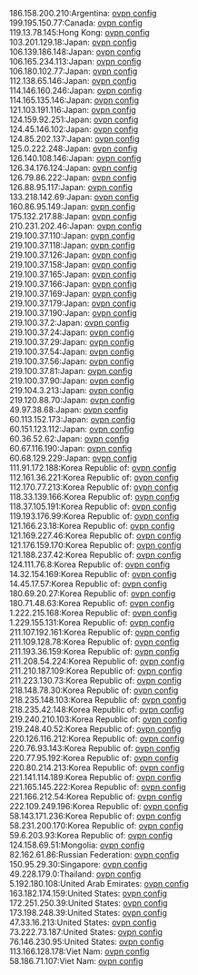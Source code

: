 186.158.200.210:Argentina: [ovpn config](vpn/186_158_200_210.ovpn)  
199.195.150.77:Canada: [ovpn config](vpn/199_195_150_77.ovpn)  
119.13.78.145:Hong Kong: [ovpn config](vpn/119_13_78_145.ovpn)  
103.201.129.18:Japan: [ovpn config](vpn/103_201_129_18.ovpn)  
106.139.186.148:Japan: [ovpn config](vpn/106_139_186_148.ovpn)  
106.165.234.113:Japan: [ovpn config](vpn/106_165_234_113.ovpn)  
106.180.102.77:Japan: [ovpn config](vpn/106_180_102_77.ovpn)  
112.138.65.146:Japan: [ovpn config](vpn/112_138_65_146.ovpn)  
114.146.160.246:Japan: [ovpn config](vpn/114_146_160_246.ovpn)  
114.165.135.146:Japan: [ovpn config](vpn/114_165_135_146.ovpn)  
121.103.191.116:Japan: [ovpn config](vpn/121_103_191_116.ovpn)  
124.159.92.251:Japan: [ovpn config](vpn/124_159_92_251.ovpn)  
124.45.146.102:Japan: [ovpn config](vpn/124_45_146_102.ovpn)  
124.85.202.137:Japan: [ovpn config](vpn/124_85_202_137.ovpn)  
125.0.222.248:Japan: [ovpn config](vpn/125_0_222_248.ovpn)  
126.140.108.146:Japan: [ovpn config](vpn/126_140_108_146.ovpn)  
126.34.176.124:Japan: [ovpn config](vpn/126_34_176_124.ovpn)  
126.79.86.222:Japan: [ovpn config](vpn/126_79_86_222.ovpn)  
126.88.95.117:Japan: [ovpn config](vpn/126_88_95_117.ovpn)  
133.218.142.69:Japan: [ovpn config](vpn/133_218_142_69.ovpn)  
160.86.95.149:Japan: [ovpn config](vpn/160_86_95_149.ovpn)  
175.132.217.88:Japan: [ovpn config](vpn/175_132_217_88.ovpn)  
210.231.202.46:Japan: [ovpn config](vpn/210_231_202_46.ovpn)  
219.100.37.110:Japan: [ovpn config](vpn/219_100_37_110.ovpn)  
219.100.37.118:Japan: [ovpn config](vpn/219_100_37_118.ovpn)  
219.100.37.126:Japan: [ovpn config](vpn/219_100_37_126.ovpn)  
219.100.37.158:Japan: [ovpn config](vpn/219_100_37_158.ovpn)  
219.100.37.165:Japan: [ovpn config](vpn/219_100_37_165.ovpn)  
219.100.37.166:Japan: [ovpn config](vpn/219_100_37_166.ovpn)  
219.100.37.169:Japan: [ovpn config](vpn/219_100_37_169.ovpn)  
219.100.37.179:Japan: [ovpn config](vpn/219_100_37_179.ovpn)  
219.100.37.190:Japan: [ovpn config](vpn/219_100_37_190.ovpn)  
219.100.37.2:Japan: [ovpn config](vpn/219_100_37_2.ovpn)  
219.100.37.24:Japan: [ovpn config](vpn/219_100_37_24.ovpn)  
219.100.37.29:Japan: [ovpn config](vpn/219_100_37_29.ovpn)  
219.100.37.54:Japan: [ovpn config](vpn/219_100_37_54.ovpn)  
219.100.37.56:Japan: [ovpn config](vpn/219_100_37_56.ovpn)  
219.100.37.81:Japan: [ovpn config](vpn/219_100_37_81.ovpn)  
219.100.37.90:Japan: [ovpn config](vpn/219_100_37_90.ovpn)  
219.104.3.213:Japan: [ovpn config](vpn/219_104_3_213.ovpn)  
219.120.88.70:Japan: [ovpn config](vpn/219_120_88_70.ovpn)  
49.97.38.68:Japan: [ovpn config](vpn/49_97_38_68.ovpn)  
60.113.152.173:Japan: [ovpn config](vpn/60_113_152_173.ovpn)  
60.151.123.112:Japan: [ovpn config](vpn/60_151_123_112.ovpn)  
60.36.52.62:Japan: [ovpn config](vpn/60_36_52_62.ovpn)  
60.67.116.190:Japan: [ovpn config](vpn/60_67_116_190.ovpn)  
60.68.129.229:Japan: [ovpn config](vpn/60_68_129_229.ovpn)  
111.91.172.188:Korea Republic of: [ovpn config](vpn/111_91_172_188.ovpn)  
112.161.36.221:Korea Republic of: [ovpn config](vpn/112_161_36_221.ovpn)  
112.170.77.213:Korea Republic of: [ovpn config](vpn/112_170_77_213.ovpn)  
118.33.139.166:Korea Republic of: [ovpn config](vpn/118_33_139_166.ovpn)  
118.37.105.191:Korea Republic of: [ovpn config](vpn/118_37_105_191.ovpn)  
119.193.176.99:Korea Republic of: [ovpn config](vpn/119_193_176_99.ovpn)  
121.166.23.18:Korea Republic of: [ovpn config](vpn/121_166_23_18.ovpn)  
121.169.227.46:Korea Republic of: [ovpn config](vpn/121_169_227_46.ovpn)  
121.176.159.170:Korea Republic of: [ovpn config](vpn/121_176_159_170.ovpn)  
121.188.237.42:Korea Republic of: [ovpn config](vpn/121_188_237_42.ovpn)  
124.111.76.8:Korea Republic of: [ovpn config](vpn/124_111_76_8.ovpn)  
14.32.154.169:Korea Republic of: [ovpn config](vpn/14_32_154_169.ovpn)  
14.45.17.57:Korea Republic of: [ovpn config](vpn/14_45_17_57.ovpn)  
180.69.20.27:Korea Republic of: [ovpn config](vpn/180_69_20_27.ovpn)  
180.71.48.63:Korea Republic of: [ovpn config](vpn/180_71_48_63.ovpn)  
1.222.215.168:Korea Republic of: [ovpn config](vpn/1_222_215_168.ovpn)  
1.229.155.131:Korea Republic of: [ovpn config](vpn/1_229_155_131.ovpn)  
211.107.192.161:Korea Republic of: [ovpn config](vpn/211_107_192_161.ovpn)  
211.109.128.78:Korea Republic of: [ovpn config](vpn/211_109_128_78.ovpn)  
211.193.36.159:Korea Republic of: [ovpn config](vpn/211_193_36_159.ovpn)  
211.208.54.224:Korea Republic of: [ovpn config](vpn/211_208_54_224.ovpn)  
211.210.187.109:Korea Republic of: [ovpn config](vpn/211_210_187_109.ovpn)  
211.223.130.73:Korea Republic of: [ovpn config](vpn/211_223_130_73.ovpn)  
218.148.78.30:Korea Republic of: [ovpn config](vpn/218_148_78_30.ovpn)  
218.235.148.103:Korea Republic of: [ovpn config](vpn/218_235_148_103.ovpn)  
218.235.42.148:Korea Republic of: [ovpn config](vpn/218_235_42_148.ovpn)  
219.240.210.103:Korea Republic of: [ovpn config](vpn/219_240_210_103.ovpn)  
219.248.40.52:Korea Republic of: [ovpn config](vpn/219_248_40_52.ovpn)  
220.126.116.212:Korea Republic of: [ovpn config](vpn/220_126_116_212.ovpn)  
220.76.93.143:Korea Republic of: [ovpn config](vpn/220_76_93_143.ovpn)  
220.77.95.192:Korea Republic of: [ovpn config](vpn/220_77_95_192.ovpn)  
220.80.214.213:Korea Republic of: [ovpn config](vpn/220_80_214_213.ovpn)  
221.141.114.189:Korea Republic of: [ovpn config](vpn/221_141_114_189.ovpn)  
221.165.145.222:Korea Republic of: [ovpn config](vpn/221_165_145_222.ovpn)  
221.166.212.54:Korea Republic of: [ovpn config](vpn/221_166_212_54.ovpn)  
222.109.249.196:Korea Republic of: [ovpn config](vpn/222_109_249_196.ovpn)  
58.143.171.236:Korea Republic of: [ovpn config](vpn/58_143_171_236.ovpn)  
58.231.200.170:Korea Republic of: [ovpn config](vpn/58_231_200_170.ovpn)  
59.6.203.93:Korea Republic of: [ovpn config](vpn/59_6_203_93.ovpn)  
124.158.69.51:Mongolia: [ovpn config](vpn/124_158_69_51.ovpn)  
82.162.61.86:Russian Federation: [ovpn config](vpn/82_162_61_86.ovpn)  
150.95.29.30:Singapore: [ovpn config](vpn/150_95_29_30.ovpn)  
49.228.179.0:Thailand: [ovpn config](vpn/49_228_179_0.ovpn)  
5.192.180.108:United Arab Emirates: [ovpn config](vpn/5_192_180_108.ovpn)  
163.182.174.159:United States: [ovpn config](vpn/163_182_174_159.ovpn)  
172.251.250.39:United States: [ovpn config](vpn/172_251_250_39.ovpn)  
173.198.248.39:United States: [ovpn config](vpn/173_198_248_39.ovpn)  
47.33.16.213:United States: [ovpn config](vpn/47_33_16_213.ovpn)  
73.222.73.187:United States: [ovpn config](vpn/73_222_73_187.ovpn)  
76.146.230.95:United States: [ovpn config](vpn/76_146_230_95.ovpn)  
113.166.128.178:Viet Nam: [ovpn config](vpn/113_166_128_178.ovpn)  
58.186.71.107:Viet Nam: [ovpn config](vpn/58_186_71_107.ovpn)  
